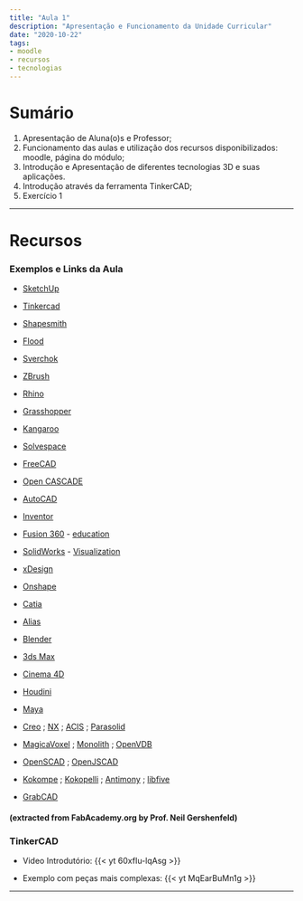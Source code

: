 ```yaml
---
title: "Aula 1"
description: "Apresentação e Funcionamento da Unidade Curricular"
date: "2020-10-22"
tags:
- moodle
- recursos
- tecnologias
---
```


# Sumário

1. Apresentação de Aluna(o)s e Professor;
2. Funcionamento das aulas e utilização dos recursos disponibilizados: moodle, página do módulo;
3. Introdução e Apresentação de diferentes tecnologias 3D e suas aplicações.
4. Introdução através da ferramenta TinkerCAD;
5. Exercício 1
---


# Recursos

### Exemplos e Links da Aula

* [SketchUp](http://www.sketchup.com/)
* [Tinkercad](https://tinkercad.com/)
* [Shapesmith](http://shapesmith.net/)
* [Flood](https://www.floodeditor.com/)
* [Sverchok](https://github.com/nortikin/sverchok)

* [ZBrush](http://pixologic.com/)
* [Rhino](http://www.rhino3d.com/)
* [Grasshopper](http://www.grasshopper3d.com/)
* [Kangaroo](http://kangaroo3d.com/)
* [Solvespace](http://solvespace.com/index.pl)
* [FreeCAD](http://www.freecadweb.org/)
* [Open CASCADE](https://dev.opencascade.org/)

* [AutoCAD](http://www.autodesk.com/autocad)
* [Inventor](http://www.autodesk.com/Inventor)
* [Fusion 360](http://www.autodesk.com/products/fusion-360/overview) - [education](http://www.autodesk.com/education/free-software/all)
* [SolidWorks](http://www.solidworks.com/) - [Visualization](http://www.solidworks.com/sw/products/visualization)
* [xDesign](http://xdesign.solidworks.com/)
* [Onshape](https://www.onshape.com/products/education)

* [Catia](http://www.3ds.com/products/catia/welcome/)
* [Alias](http://usa.autodesk.com/alias)

* [Blender](http://www.blender.org/)
* [3ds Max](http://www.autodesk.com/3dsMax)
*  [Cinema 4D](http://www.maxon.net/)
* [Houdini](https://www.sidefx.com/products/houdini-fx/)
* [Maya](http://www.autodesk.com/maya)

* [Creo](http://www.ptc.com/product/creo/parametric) ; [NX](http://www.plm.automation.siemens.com/en_us/products/nx/) ; [ACIS](https://www.spatial.com/products/3d-acis-modeling) ; [Parasolid](https://www.plm.automation.siemens.com/global/en/products/plm-components/parasolid.html)
* [MagicaVoxel](https://ephtracy.github.io/)  ; [Monolith](http://www.monolith.zone/) ;  [OpenVDB](https://www.openvdb.org/)
* [OpenSCAD](http://openscad.org/)  ; [OpenJSCAD](https://openjscad.org/)
* [Kokompe](http://kokompe.cba.mit.edu/)  ; [Kokopelli](https://github.com/mkeeter/kokopelli)  ; [Antimony](https://github.com/mkeeter/antimony) ; [libfive](https://libfive.com/)

* [GrabCAD](https://grabcad.com/)

#### (extracted from FabAcademy.org by Prof. Neil Gershenfeld)


### TinkerCAD

* Video Introdutório:
{{< yt 60xfIu-lqAsg >}}

* Exemplo com peças mais complexas:
{{< yt MqEarBuMn1g >}}
___




